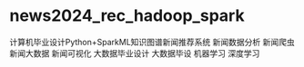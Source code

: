 # news2024_rec_hadoop_spark
计算机毕业设计Python+SparkML知识图谱新闻推荐系统 新闻数据分析 新闻爬虫 新闻大数据 新闻可视化 大数据毕业设计 大数据毕设 机器学习 深度学习
